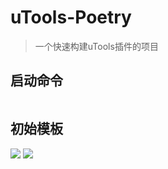 


# uTools-Poetry
> 一个快速构建uTools插件的项目

## 启动命令
``` bash

```
## 初始模板
![](https://s2.loli.net/2022/02/14/YWoPhsZkDj7LXqm.png)
![](https://s2.loli.net/2022/02/14/c1HURQinfAsKN7Z.png)
